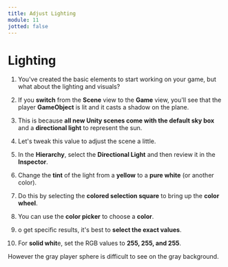 ```yaml
---
title: Adjust Lighting
module: 11
jotted: false
---
```


# Lighting

1. You've created the basic elements to start working on your game, but what about the lighting and visuals? 

2. If you **switch** from the **Scene** view to the **Game** view, you'll see that the player **GameObject** is lit and it casts a shadow on the plane. 

3. This is because **all new Unity scenes come with the default sky box** and a **directional light** to represent the sun. 

4. Let's tweak this value to adjust the scene a little. 

5. In the **Hierarchy**, select the **Directional Light** and then review it in the **Inspector**. 

6. Change the **tint** of the light from a **yellow** to a **pure white** (or another color). 

7. Do this by selecting the **colored selection square** to bring up the **color wheel**. 

8. You can use the **color picker** to choose a **color**. 

9. o get specific results, it's best to **select the exact values**. 

10. For **solid whit**e, set the RGB values to **255, 255, and 255**. 

However the gray player sphere is difficult to see on the gray background. 

